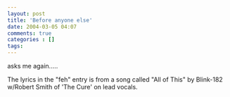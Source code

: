 ```yaml
---
layout: post
title: 'Before anyone else'
date: 2004-03-05 04:07
comments: true
categories : []
tags:
---
```

asks me again.....

The lyrics in the "feh" entry is from a song called "All of This" by Blink-182 w/Robert Smith of 'The Cure' on lead vocals.

